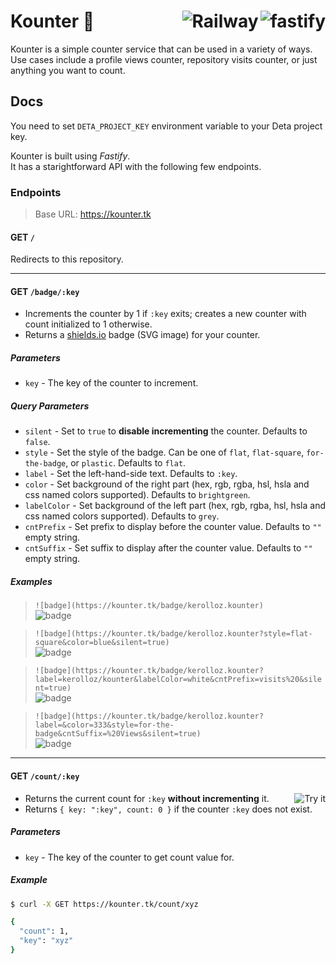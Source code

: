<h1 align="left">Kounter 🧮
<a target="_blank" href="https://fastify.io">
  <img alt="fastify" align="right" src="https://t.ly/0o1a"/>
</a>
<a target="_blank" href="https://railway.app/">
  <img alt="Railway" align="right" src="https://t.ly/f5Sa" />
</a>
</h1>

Kounter is a simple counter service that can be used in a variety of ways.  
Use cases include a profile views counter, repository visits counter, or just anything you want to count.

## Docs

You need to set `DETA_PROJECT_KEY` environment variable to your Deta project key.

Kounter is built using _Fastify_.  
It has a starightforward API with the following few endpoints.

### Endpoints

> Base URL: <https://kounter.tk>

#### GET `/`

Redirects to this repository.

---

#### GET `/badge/:key`

- Increments the counter by 1 if `:key` exits; creates a new counter with count initialized to 1 otherwise.
- Returns a [shields.io](https://shields.io) badge (SVG image) for your counter.

##### Parameters

- `key` - The key of the counter to increment.

##### Query Parameters

- `silent` - Set to `true` to **disable incrementing** the counter. Defaults to `false`.
- `style` - Set the style of the badge. Can be one of `flat`, `flat-square`, `for-the-badge`, or `plastic`. Defaults to `flat`.
- `label` - Set the left-hand-side text. Defaults to `:key`.
- `color` - Set background of the right part (hex, rgb, rgba, hsl, hsla and css named colors supported). Defaults to `brightgreen`.
- `labelColor` -  Set background of the left part (hex, rgb, rgba, hsl, hsla and css named colors supported). Defaults to `grey`.
- `cntPrefix` - Set prefix to display before the counter value. Defaults to `""` empty string.
- `cntSuffix` - Set suffix to display after the counter value. Defaults to `""` empty string.

##### Examples

> `![badge](https://kounter.tk/badge/kerolloz.kounter)`  
> ![badge](https://kounter.tk/badge/kerolloz.kounter)

> `![badge](https://kounter.tk/badge/kerolloz.kounter?style=flat-square&color=blue&silent=true)`  
> ![badge](https://kounter.tk/badge/kerolloz.kounter?style=flat-square&color=blue&silent=true)  

> `![badge](https://kounter.tk/badge/kerolloz.kounter?label=kerolloz/kounter&labelColor=white&cntPrefix=visits%20&silent=true)`  
> ![badge](https://kounter.tk/badge/kerolloz.kounter?label=kerolloz/kounter&labelColor=white&cntPrefix=visits%20&silent=true)

> `![badge](https://kounter.tk/badge/kerolloz.kounter?label=&color=333&style=for-the-badge&cntSuffix=%20Views&silent=true)`  
> ![badge](https://kounter.tk/badge/kerolloz.kounter?label=&color=333&style=for-the-badge&cntSuffix=%20Views&silent=true)

---

#### GET `/count/:key`

<a target="_blank" href="https://reqbin.com/c-hzpbeh8a">
  <img align="right" alt="Try it" src="https://img.shields.io/badge/-Try%20it-white?style=for-the-badge" />
</a>

- Returns the current count for `:key` **without incrementing** it.
- Returns `{ key: ":key", count: 0 }` if the counter `:key` does not exist.

##### Parameters

- `key` - The key of the counter to get count value for.

##### Example

```bash
$ curl -X GET https://kounter.tk/count/xyz

{
  "count": 1,
  "key": "xyz"
}
```